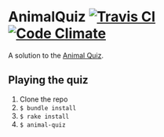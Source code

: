 # AnimalQuiz [![Travis CI](https://travis-ci.org/asehra/animal-quiz.svg)](https://travis-ci.org/asehra/animal-quiz) [![Code Climate](https://codeclimate.com/github/asehra/animal-quiz/badges/gpa.svg)](https://codeclimate.com/github/asehra/animal-quiz)

A solution to the [Animal Quiz](https://github.com/Ladtech/ruby-bootcamp/blob/master/exercise-9/animal_quiz.pdf).

## Playing the quiz

1. Clone the repo
2. `$ bundle install`
3. `$ rake install`
4. `$ animal-quiz`
